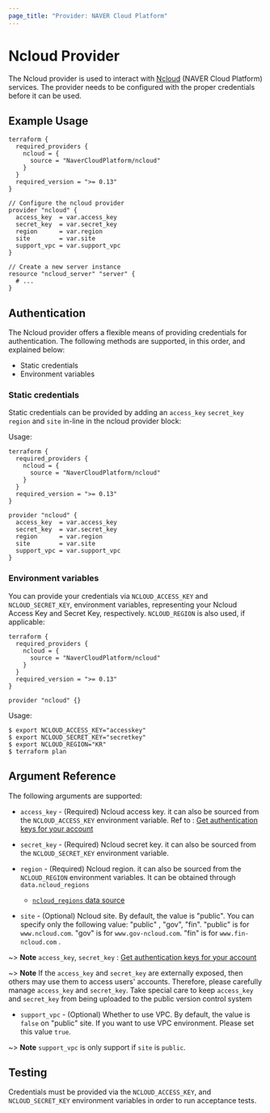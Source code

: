 ```yaml
---
page_title: "Provider: NAVER Cloud Platform"
---
```


# Ncloud Provider

The Ncloud provider is used to interact with
[Ncloud](https://www.ncloud.com) (NAVER Cloud Platform) services.
The provider needs to be configured with the proper credentials before it can be used.


## Example Usage

```hcl
terraform {
  required_providers {
    ncloud = {
      source = "NaverCloudPlatform/ncloud"
    }
  }
  required_version = ">= 0.13"
}

// Configure the ncloud provider
provider "ncloud" {
  access_key  = var.access_key
  secret_key  = var.secret_key
  region      = var.region
  site        = var.site
  support_vpc = var.support_vpc
}

// Create a new server instance
resource "ncloud_server" "server" {
  # ...
}
```

## Authentication


The Ncloud provider offers a flexible means of providing credentials for authentication.
The following methods are supported, in this order, and explained below:

- Static credentials
- Environment variables

### Static credentials

Static credentials can be provided by adding an `access_key` `secret_key` `region` and `site` in-line in the
ncloud provider block:

Usage:

```hcl
terraform {
  required_providers {
    ncloud = {
      source = "NaverCloudPlatform/ncloud"
    }
  }
  required_version = ">= 0.13"
}

provider "ncloud" {
  access_key  = var.access_key
  secret_key  = var.secret_key
  region      = var.region
  site        = var.site
  support_vpc = var.support_vpc
}
```


### Environment variables

You can provide your credentials via `NCLOUD_ACCESS_KEY` and `NCLOUD_SECRET_KEY`,
environment variables, representing your Ncloud Access Key and Secret Key, respectively.
`NCLOUD_REGION` is also used, if applicable:

```hcl
terraform {
  required_providers {
    ncloud = {
      source = "NaverCloudPlatform/ncloud"
    }
  }
  required_version = ">= 0.13"
}

provider "ncloud" {}
```

Usage:

```shell
$ export NCLOUD_ACCESS_KEY="accesskey"
$ export NCLOUD_SECRET_KEY="secretkey"
$ export NCLOUD_REGION="KR"
$ terraform plan
```


## Argument Reference

The following arguments are supported:

* `access_key` - (Required) Ncloud access key.
  it can also be sourced from the `NCLOUD_ACCESS_KEY` environment variable.
  Ref to : [Get authentication keys for your account](http://docs.ncloud.com/en/api_new/api_new-1-1.html#preparation)

* `secret_key` - (Required) Ncloud secret key. it can also be sourced from the `NCLOUD_SECRET_KEY` environment variable.
* `region` - (Required) Ncloud region. it can also be sourced from the `NCLOUD_REGION` environment variables. It can be
  obtained through `data.ncloud_regions`
  - [`ncloud_regions` data source](/docs/data-sources/regions.md)

* `site` - (Optional) Ncloud site. By default, the value is "public". You can specify only the following value: "public"
  , "gov", "fin". "public" is for `www.ncloud.com`. "gov" is for `www.gov-ncloud.com`. "fin" is for `www.fin-ncloud.com`
  .

~> **Note** `access_key`, `secret_key` : [Get authentication keys for your account](http://docs.ncloud.com/en/api_new/api_new-1-1.html#preparation)

~> **Note** If the `access_key` and `secret_key` are externally exposed, then others may use them to access users' accounts.
Therefore, please carefully manage `access_key` and `secret_key`. Take special care to keep `access_key` and `secret_key` from being uploaded to the public version control system


* `support_vpc` - (Optional) Whether to use VPC. By default, the value is `false` on "public" site. If you want to use VPC environment. Please set this value `true`.  

~> **Note** `support_vpc` is only support if `site` is `public`.

## Testing

Credentials must be provided via the `NCLOUD_ACCESS_KEY`, and `NCLOUD_SECRET_KEY` environment variables in order to run acceptance tests.



